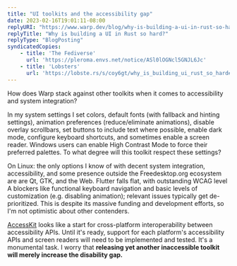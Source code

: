```yaml
---
title: "UI toolkits and the accessibility gap"
date: 2023-02-16T19:01:11-08:00
replyURI: "https://www.warp.dev/blog/why-is-building-a-ui-in-rust-so-hard"
replyTitle: "Why is building a UI in Rust so hard?"
replyType: "BlogPosting"
syndicatedCopies:
    - title: 'The Fediverse'
      url: 'https://pleroma.envs.net/notice/ASl0lOGNcl5GNJL6Jc'
    - title: 'Lobsters'
      url: 'https://lobste.rs/s/coy6gt/why_is_building_ui_rust_so_hard#c_f6rvfi'
---
```

How does Warp stack against other toolkits when it comes to accessibility and system integration?

In my system settings I set colors, default fonts (with fallback and hinting settings), animation preferences (reduce/eliminate animations), disable overlay scrollbars, set buttons to include text where possible, enable dark mode, configure keyboard shortcuts, and sometimes enable a screen reader. Windows users can enable High Contrast Mode to force their preferred palettes. To what degree will this toolkit respect these settings?

On Linux: the only options I know of with decent system integration, accessibility, and some presence outside the Freedesktop.org ecosystem are are Qt, GTK, and the Web. Flutter falls flat, with outstanding WCAG level A blockers like functional keyboard navigation and basic levels of customization (e.g. disabling animation); relevant issues typically get de-prioritized. This is despite its massive funding and development efforts, so I'm not optimistic about other contenders.

[AccessKit](https://github.com/AccessKit/accesskit) looks like a start for cross-platform interoperability between accessibility APIs. Until it's ready, support for each platform's accessibility APIs and screen readers will need to be implemented and tested. It's a monumental task. I worry that **releasing yet another inaccessible toolkit will merely increase the disability gap.**

